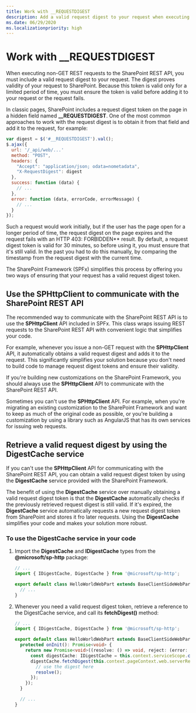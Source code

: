 ```yaml
---
title: Work with __REQUESTDIGEST
description: Add a valid request digest to your request when executing non-GET REST requests to the SharePoint API.
ms.date: 06/29/2020
ms.localizationpriority: high
---
```

# Work with __REQUESTDIGEST

When executing non-GET REST requests to the SharePoint REST API, you must include a valid request digest to your request. The digest proves validity of your request to SharePoint. Because this token is valid only for a limited period of time, you must ensure the token is valid before adding it to your request or the request fails.

In classic pages, SharePoint includes a request digest token on the page in a hidden field named **__REQUESTDIGEST**. One of the most common approaches to work with the request digest is to obtain it from that field and add it to the request, for example:

```javascript
var digest = $('#__REQUESTDIGEST').val();
$.ajax({
  url: '/_api/web/...'
  method: "POST",
  headers: {
    "Accept": "application/json; odata=nometadata",
    "X-RequestDigest": digest
  },
  success: function (data) {
    // ...
  },
  error: function (data, errorCode, errorMessage) {
    // ...
  }
});
```

Such a request would work initially, but if the user has the page open for a longer period of time, the request digest on the page expires and the request fails with an HTTP 403: FORBIDDEN** result. By default, a request digest token is valid for 30 minutes, so before using it, you must ensure that it's still valid. In the past you had to do this manually, by comparing the timestamp from the request digest with the current time.

The SharePoint Framework (SPFx) simplifies this process by offering you two ways of ensuring that your request has a valid request digest token.

## Use the SPHttpClient to communicate with the SharePoint REST API

The recommended way to communicate with the SharePoint REST API is to use the **SPHttpClient** API included in SPFx. This class wraps issuing REST requests to the SharePoint REST API with convenient logic that simplifies your code.

For example, whenever you issue a non-GET request with the **SPHttpClient** API, it automatically obtains a valid request digest and adds it to the request. This significantly simplifies your solution because you don't need to build code to manage request digest tokens and ensure their validity.

If you're building new customizations on the SharePoint Framework, you should always use the **SPHttpClient** API to communicate with the SharePoint REST API.

Sometimes you can't use the **SPHttpClient** API. For example, when you're migrating an existing customization to the SharePoint Framework and want to keep as much of the original code as possible, or you're building a customization by using a library such as AngularJS that has its own services for issuing web requests.

## Retrieve a valid request digest by using the DigestCache service

If you can't use the **SPHttpClient** API for communicating with the SharePoint REST API, you can obtain a valid request digest token by using the **DigestCache** service provided with the SharePoint Framework.

The benefit of using the **DigestCache** service over manually obtaining a valid request digest token is that the **DigestCache** automatically checks if the previously retrieved request digest is still valid. If it's expired, the **DigestCache** service automatically requests a new request digest token from SharePoint and stores it fro later requests. Using the **DigestCache** simplifies your code and makes your solution more robust.

### To use the DigestCache service in your code

1. Import the **DigestCache** and **IDigestCache** types from the **\@microsoft/sp-http** package:

    ```typescript
    // ...
    import { IDigestCache, DigestCache } from '@microsoft/sp-http';

    export default class HelloWorldWebPart extends BaseClientSideWebPart<IHelloWorldWebPartProps> {
      // ...
    }
    ```

1. Whenever you need a valid request digest token, retrieve a reference to the DigestCache service, and call its **fetchDigest()** method:

    ```typescript
    // ...
    import { IDigestCache, DigestCache } from '@microsoft/sp-http';

    export default class HelloWorldWebPart extends BaseClientSideWebPart<IHelloWorldWebPartProps> {
      protected onInit(): Promise<void> {
        return new Promise<void>((resolve: () => void, reject: (error: any) => void): void => {
          const digestCache: IDigestCache = this.context.serviceScope.consume(DigestCache.serviceKey);
          digestCache.fetchDigest(this.context.pageContext.web.serverRelativeUrl).then((digest: string): void => {
            // use the digest here
            resolve();
          });
        });
      }

      // ...
    }
    ```
